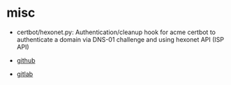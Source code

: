 # misc

- certbot/hexonet.py: Authentication/cleanup hook for acme certbot to authenticate a domain via DNS-01 challenge and using hexonet API (ISP API) 

- [github](https://github.com/gfdsa/misc)
- [gitlab](https://gitlab.com/tabolskym/misc)
